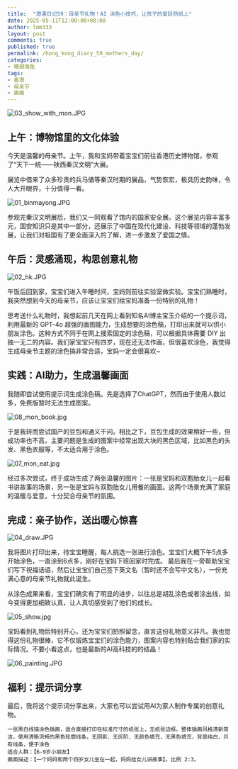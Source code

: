 ```yaml
---
title:  "港漂日记59：母亲节礼物！AI 涂色小技巧，让孩子的爱跃然纸上"
date: 2025-05-11T12:00:00+08:00
author: lmm333
layout: post
comments: true
published: true
permalink: /hong_kong_diary_59_mothers_day/
categories:
- 珊瑚海兔
tags:
- 香港
- 母亲节
- 画画
---
```

![03_show_with_mon.JPG](../images/2025/2025-05-11-hong_kong_diary_59_mothers_day/03_show_with_mon.JPG)

## 上午：博物馆里的文化体验
今天是温馨的母亲节。上午，我和宝妈带着宝宝们前往香港历史博物馆，参观了“天下一统——陕西秦汉文明”大展。

<!--more-->

展览中借来了众多珍贵的兵马俑等秦汉时期的展品，气势恢宏，极具历史韵味，令人大开眼界，十分值得一看。

![01_binmayong.JPG](../images/2025/2025-05-11-hong_kong_diary_59_mothers_day/01_binmayong.JPG)

参观完秦汉文明展后，我们又一同观看了馆内的国家安全展。这个展览内容丰富多元，国安知识只是其中一部分，还展示了中国在现代化建设、科技等领域的蓬勃发展，让我们对祖国有了更全面深入的了解，进一步激发了爱国之情。


## 午后：灵感涌现，构思创意礼物

![02_hk.JPG](../images/2025/2025-05-11-hong_kong_diary_59_mothers_day/02_hk.JPG)

午饭后回到家，宝宝们进入午睡时间，宝妈则前往实验室做实验。宝宝们熟睡时，我突然想到今天的母亲节，应该让宝宝们给宝妈准备一份特别的礼物！

思考送什么礼物时，我想起前几天在网上看到知名AI博主宝玉介绍的一个提示词，利用最新的 GPT-4o 超强的画图能力，生成想要的涂色稿，打印出来就可以供小朋友涂色。这种方式不同于在网上搜索固定的涂色稿，可以根据具体需要 DIY 出独一无二的内容。我们家宝宝只有四岁，现在还无法作画，但很喜欢涂色，我觉得生成母亲节主题的涂色搞非常合适，宝妈一定会很喜欢~

## 实践：AI助力，生成温馨画面

我随即尝试使用提示词生成涂色稿。先是选择了ChatGPT，然而由于使用人数过多，免费版暂时无法生成图案。

![08_mon_book.jpg](../images/2025/2025-05-11-hong_kong_diary_59_mothers_day/08_mon_book.jpg)

于是我转而尝试国产的豆包和通义千问。相比之下，豆包生成的效果稍好一些，但成功率也不高，主要问题是生成的图案中经常出现大块的黑色区域，比如黑色的头发、黑色衣服等，不太适合用于涂色。

![07_mon_eat.jpg](../images/2025/2025-05-11-hong_kong_diary_59_mothers_day/07_mon_eat.jpg)

经过多次尝试，终于成功生成了两张温馨的图片：一张是宝妈和双胞胎女儿一起看书讲故事的场景，另一张是宝妈与双胞胎女儿用餐的画面。这两个场景充满了家庭的温暖与爱意，十分契合母亲节的氛围。

## 完成：亲子协作，送出暖心惊喜

![04_draw.JPG](../images/2025/2025-05-11-hong_kong_diary_59_mothers_day/04_draw.JPG)

我将图片打印出来，待宝宝睡醒，每人挑选一张进行涂色。宝宝们大概下午5点多开始涂色，一直涂到6点多，刚好在宝妈下班回家时完成。 最后我在一旁帮助宝宝们写下祝福话语，然后让宝宝们自己签下英文名（暂时还不会写中文名），一份充满心意的母亲节礼物就此诞生。

从涂色成果来看，宝宝们确实有了明显的进步，以往总是胡乱涂色或者涂出线，如今变得更加细致认真，让人真切感受到了他们的成长。

![05_show.jpg](../images/2025/2025-05-11-hong_kong_diary_59_mothers_day/05_show.jpg)

宝妈看到礼物后特别开心，还为宝宝们拍照留念，直言这份礼物意义非凡。我也觉得这份礼物很棒，它不仅锻炼宝宝们的涂色能力，图案内容也特别贴合我们家的实际情况。不要小看这点，也是最新的AI高科技的的结晶！

![06_painting.JPG](../images/2025/2025-05-11-hong_kong_diary_59_mothers_day/06_painting.JPG)

## 福利：提示词分享
最后，我将这个提示词分享出来，大家也可以尝试用AI为家人制作专属的创意礼物。

```
一张黑白线描涂色插画，适合直接打印在标准尺寸的纸张上，无纸张边框。整体插画风格清新简洁，使用清晰流畅的黑色轮廓线条，无阴影、无灰阶、无颜色填充，无黑色填充，背景纯白，只有线条，便于涂色
适合人群：【6-9岁小朋友】
画面描述：【一个妈妈和两个四岁女儿坐在一起，妈妈给女儿讲故事】。比例 2:3。
```